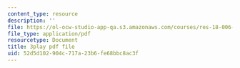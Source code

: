 ```yaml
---
content_type: resource
description: ''
file: https://ol-ocw-studio-app-qa.s3.amazonaws.com/courses/res-18-006-calculus-revisited-single-variable-calculus-fall-2010/52d5d102904c717a23b6fe68bbc8ac3f_mKMzFKgBluM.pdf
file_type: application/pdf
resourcetype: Document
title: 3play pdf file
uid: 52d5d102-904c-717a-23b6-fe68bbc8ac3f
---
```

